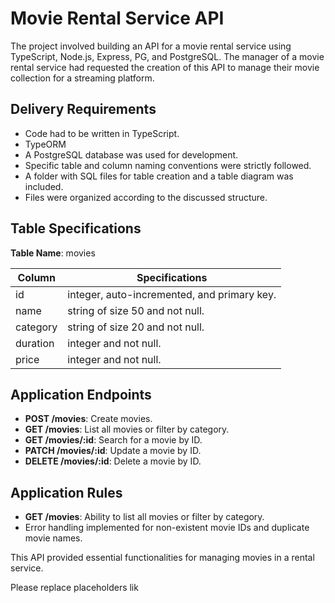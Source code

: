 # Movie Rental Service API

The project involved building an API for a movie rental service using TypeScript, Node.js, Express, PG, and PostgreSQL. The manager of a movie rental service had requested the creation of this API to manage their movie collection for a streaming platform.

## Delivery Requirements

- Code had to be written in TypeScript.
- TypeORM 
- A PostgreSQL database was used for development.
- Specific table and column naming conventions were strictly followed.
- A folder with SQL files for table creation and a table diagram was included.
- Files were organized according to the discussed structure.

## Table Specifications

**Table Name**: movies

| Column   | Specifications                             |
|----------|--------------------------------------------|
| id       | integer, auto-incremented, and primary key.|
| name     | string of size 50 and not null.            |
| category | string of size 20 and not null.            |
| duration | integer and not null.                      |
| price    | integer and not null.                      |

## Application Endpoints

- **POST /movies**: Create movies.
- **GET /movies**: List all movies or filter by category.
- **GET /movies/:id**: Search for a movie by ID.
- **PATCH /movies/:id**: Update a movie by ID.
- **DELETE /movies/:id**: Delete a movie by ID.

## Application Rules

- **GET /movies**: Ability to list all movies or filter by category.
- Error handling implemented for non-existent movie IDs and duplicate movie names.

This API provided essential functionalities for managing movies in a rental service.

Please replace placeholders lik
